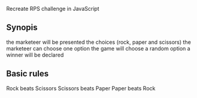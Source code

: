 Recreate RPS challenge in JavaScript

## Synopis
the marketeer will be presented the choices (rock, paper and scissors)
the marketeer can choose one option
the game will choose a random option
a winner will be declared

## Basic rules
Rock beats Scissors
Scissors beats Paper
Paper beats Rock
